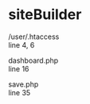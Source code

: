 # siteBuilder


/user/.htaccess
<br>
line 4, 6

dashboard.php
<br>
line 16

save.php
<br>
line 35


